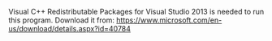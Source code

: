 Visual C++ Redistributable Packages for Visual Studio 2013 is needed to run this program. Download it from: https://www.microsoft.com/en-us/download/details.aspx?id=40784